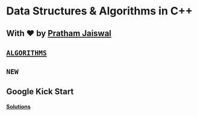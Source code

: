 # Data Structures & Algorithms in C++

## With ♥ by [Pratham Jaiswal](https://linkedin.com/in/pr47h4m)

## [``` ALGORITHMS ```](./Algorithms/README.md)

## ``` NEW ```
## Google Kick Start
#### [Solutions](./Google-KickStart/README.md)
